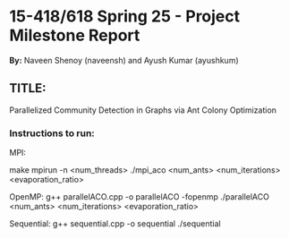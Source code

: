 # 15-418/618 Spring 25 - Project Milestone Report

**By:** Naveen Shenoy (naveensh) and Ayush Kumar (ayushkum)

## TITLE:
Parallelized Community Detection in Graphs via Ant Colony Optimization

### Instructions to run:

MPI:

make
mpirun -n <num_threads> ./mpi_aco <num_ants> <num_iterations> <alpha> <beta> <rho> <evaporation_ratio>

OpenMP:
g++ parallelACO.cpp -o parallelACO -fopenmp
./parallelACO <num_ants> <num_iterations> <alpha> <beta> <rho> <evaporation_ratio>

Sequential:
g++ sequential.cpp -o sequential
./sequential